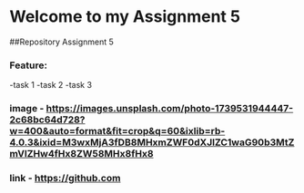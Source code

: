 # Welcome to my Assignment 5

##Repository Assignment 5

### Feature:

-task 1
-task 2
-task 3


### image - https://images.unsplash.com/photo-1739531944447-2c68bc64d728?w=400&auto=format&fit=crop&q=60&ixlib=rb-4.0.3&ixid=M3wxMjA3fDB8MHxmZWF0dXJlZC1waG90b3MtZmVlZHw4fHx8ZW58MHx8fHx8

### link - https://github.com


 
